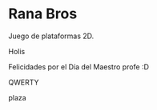 # Rana Bros

Juego de plataformas 2D.


Holis

Felicidades por el Día del Maestro profe :D

QWERTY




plaza